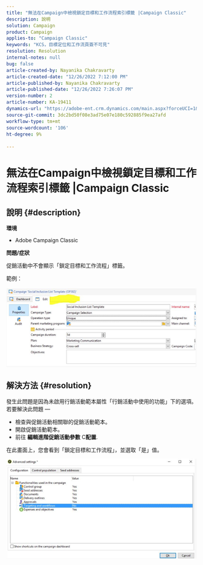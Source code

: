 ```yaml
---
title: "無法在Campaign中檢視鎖定目標和工作流程索引標籤 |Campaign Classic"
description: 說明
solution: Campaign
product: Campaign
applies-to: "Campaign Classic"
keywords: "KCS，目標定位和工作流頁簽不可見"
resolution: Resolution
internal-notes: null
bug: false
article-created-by: Nayanika Chakravarty
article-created-date: "12/26/2022 7:12:00 PM"
article-published-by: Nayanika Chakravarty
article-published-date: "12/26/2022 7:26:07 PM"
version-number: 2
article-number: KA-19411
dynamics-url: "https://adobe-ent.crm.dynamics.com/main.aspx?forceUCI=1&pagetype=entityrecord&etn=knowledgearticle&id=fbde4e26-5185-ed11-81ac-6045bd006b4b"
source-git-commit: 3dc2bd50f08e3ad75e07e180c592885f9ea27afd
workflow-type: tm+mt
source-wordcount: '106'
ht-degree: 9%

---
```


# 無法在Campaign中檢視鎖定目標和工作流程索引標籤 |Campaign Classic

## 說明 {#description}


<b>環境</b>

- Adobe Campaign Classic

<b>問題/症狀</b>

促銷活動中不會顯示「鎖定目標和工作流程」標籤。

範例：<br><br>![](assets/___fcde4e26-5185-ed11-81ac-6045bd006b4b___.png)<br>

## 解決方法 {#resolution}


發生此問題是因為未啟用行銷活動範本屬性「行銷活動中使用的功能」下的選項。 若要解決此問題 — 

- 檢查與促銷活動相關聯的促銷活動範本。
- 開啟促銷活動範本。
- 前往 <b>編輯</b><b>進階促銷活動參數</b>  C<b>配置</b>.


在此畫面上，您會看到「鎖定目標和工作流程」，並選取「是」值。

![](assets/f184a935-4ace-ec11-a7b5-00224809c196.png)
